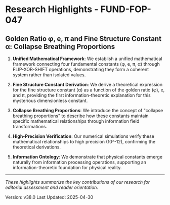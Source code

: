 # Research Highlights - FUND-FOP-047

## Golden Ratio φ, e, π and Fine Structure Constant α: Collapse Breathing Proportions

1. **Unified Mathematical Framework**: We establish a unified mathematical framework connecting four fundamental constants (φ, e, π, α) through FLIP-XOR-SHIFT operations, demonstrating they form a coherent system rather than isolated values.

2. **Fine Structure Constant Derivation**: We derive a theoretical expression for the fine structure constant (α) as a function of the golden ratio (φ), e, and π, providing the first information-theoretic explanation for this mysterious dimensionless constant.

3. **Collapse Breathing Proportions**: We introduce the concept of "collapse breathing proportions" to describe how these constants maintain specific mathematical relationships through information field transformations.

4. **High-Precision Verification**: Our numerical simulations verify these mathematical relationships to high precision (10^-12), confirming the theoretical derivations.

5. **Information Ontology**: We demonstrate that physical constants emerge naturally from information processing operations, supporting an information-theoretic foundation for physical reality.

---

*These highlights summarize the key contributions of our research for editorial assessment and reader orientation.*

Version: v38.0
Last Updated: 2025-04-30 